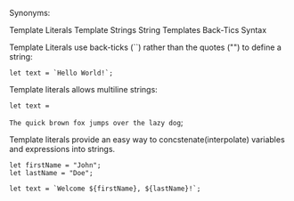 Synonyms:

Template Literals
Template Strings
String Templates
Back-Tics Syntax

Template Literals use back-ticks (``) rather than the quotes ("") to define a string:

    let text = `Hello World!`;

Template literals allows multiline strings:

    let text =
`The quick
brown fox
jumps over
the lazy dog`;


Template literals provide an easy way to concstenate(interpolate) variables and expressions into strings.

    let firstName = "John";
    let lastName = "Doe";

    let text = `Welcome ${firstName}, ${lastName}!`;